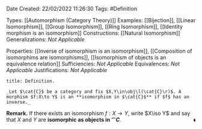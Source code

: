 <div class="topSpace"></div>

Date Created: 22/02/2022 11:26:30
Tags: #Definition

Types: [[Automorphism (Category Theory)]]
Examples: [[Bijection]], [[Linear Isomorphism]], [[Group Isomorphism]], [[Ring Isomorphism]], [[Identity morphism is an isomorphism]]
Constructions: [[Natural Isomorphism]]
Generalizations: _Not Applicable_

Properties: [[Inverse of isomorphism is an isomorphism]], [[Composition of isomorphims are isomorphisms]], [[Isomorphism of objects is an equivalence relation]]
Sufficiencies: _Not Applicable_
Equivalences: _Not Applicable_
Justifications: _Not Applicable_

``` ad-Definition
title: Definition.

_Let $\cat{C}$ be a category and fix $X,Y\in\obj\l(\cat{C}\r)$. A morphism $f:X\to Y$ is an **isomorphism in $\cat{C}$** if $f$ has an inverse._

```

**Remark.** If there exists an isomorphism $f:X\to Y$, write $X\iso Y$ and say that $X$ and $Y$ are **isomorphic as objects in $\cat{C}$**.<span style="float:right;">$\blacklozenge$</span>
